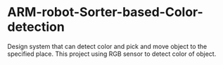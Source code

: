 # ARM-robot-Sorter-based-Color-detection
Design system that can detect color and pick and move object to the specified place. This project using RGB sensor to detect color of object.
